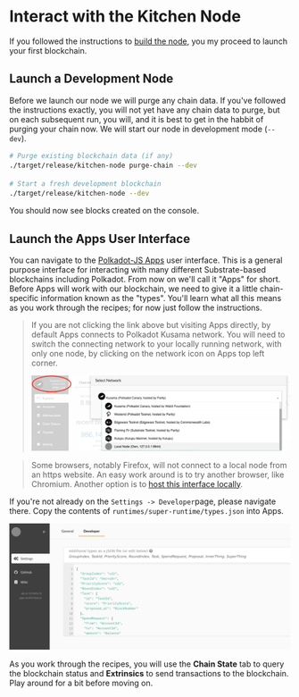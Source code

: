 # Interact with the Kitchen Node

If you followed the instructions to [build the node](./1-build-node.md), you my proceed to launch your first blockchain.

## Launch a Development Node

Before we launch our node we will purge any chain data. If you've followed the instructions exactly, you will not yet have any chain data to purge, but on each subsequent run, you will, and it is best to get in the habbit of purging your chain now. We will start our node in development mode (`--dev`).

```bash
# Purge existing blockchain data (if any)
./target/release/kitchen-node purge-chain --dev

# Start a fresh development blockchain
./target/release/kitchen-node --dev
```

You should now see blocks created on the console.

## Launch the Apps User Interface

You can navigate to the  [Polkadot-JS Apps](https://polkadot.js.org/apps/#/settings/developer?rpc=ws://127.0.0.1:9944) user interface. This is a general purpose interface for interacting with many different Substrate-based blockchains including Polkadot. From now on we'll call it "Apps" for short. Before Apps will work with our blockchain, we need to give it a little chain-specific information known as the "types". You'll learn what all this means as you work through the recipes; for now just follow the instructions.

> If you are not clicking the link above but visiting Apps directly, by default Apps connects to Polkadot Kusama network. You will need to switch the connecting network to your locally running network, with only one node, by clicking on the network icon on Apps top left corner.
>
> ![Screenshot: Switching Network](../img/apps-select-network.png)

> Some browsers, notably Firefox, will not connect to a local node from an https website. An easy work around is to try another browser, like Chromium. Another option is to [host this interface locally](https://github.com/polkadot-js/apps#development).

If you're not already on the `Settings -> Developer`page, please navigate there. Copy the contents of `runtimes/super-runtime/types.json` into Apps.

![Screenshot: pasting types into Apps UI](../img/apps-types.png)

As you work through the recipes, you will use the **Chain State** tab to query the blockchain status and **Extrinsics** to send transactions to the blockchain. Play around for a bit before moving on.
